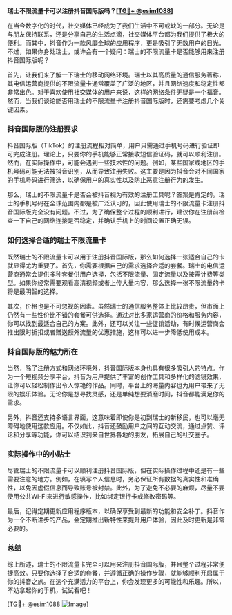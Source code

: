 **瑞士不限流量卡可以注册抖音国际版吗？[[TG💪+ @esim1088](https://t.me/s/esim1088)]**

在当今数字化的时代，社交媒体已经成为了我们生活中不可或缺的一部分。无论是与朋友保持联系，还是分享自己的生活点滴，社交媒体平台都为我们提供了极大的便利。而其中，抖音作为一款风靡全球的应用程序，更是吸引了无数用户的目光。不过，如果你身处瑞士，或许会有一个疑问：瑞士的不限流量卡是否能够用来注册抖音国际版呢？

首先，让我们来了解一下瑞士的移动网络环境。瑞士以其高质量的通信服务著称，其电信运营商提供的不限流量卡通常覆盖了广泛的地区，并且网络速度和稳定性都非常出色。对于喜欢使用社交媒体的用户来说，这样的网络条件无疑是一个福音。然而，当我们谈论能否用瑞士的不限流量卡注册抖音国际版时，还需要考虑几个关键因素。

### 抖音国际版的注册要求

抖音国际版（TikTok）的注册流程相对简单，用户只需通过手机号码进行验证即可完成注册。理论上，只要你的手机能够正常接收短信验证码，就可以顺利注册。然而，在实际操作中，可能会遇到一些技术性的问题。例如，某些国家或地区的手机号码可能无法被抖音识别，从而导致注册失败。这主要是因为抖音会对不同国家的手机号码进行筛选，以确保用户的真实性以及防止恶意注册行为的发生。

那么，瑞士的不限流量卡是否会被抖音视为有效的注册工具呢？答案是肯定的。瑞士的手机号码在全球范围内都是被广泛认可的，因此使用瑞士的不限流量卡注册抖音国际版完全没有问题。不过，为了确保整个过程的顺利进行，建议你在注册前检查一下自己的网络连接是否稳定，并确认手机上的时间设置正确无误。

### 如何选择合适的瑞士不限流量卡

既然瑞士的不限流量卡可以用于注册抖音国际版，那么如何选择一张适合自己的卡就显得尤为重要了。首先，你需要根据自己的需求选择合适的套餐。瑞士的电信运营商通常会提供多种套餐供用户选择，包括不限流量、固定流量以及按需计费等类型。如果你经常需要观看高清视频或者上传大量内容，那么选择一张不限流量的卡将是最明智的选择。

其次，价格也是不可忽视的因素。虽然瑞士的通信服务整体上比较昂贵，但市面上仍然有一些性价比不错的套餐可供选择。通过对比多家运营商的价格和服务内容，你可以找到最适合自己的方案。此外，还可以关注一些促销活动，有时候运营商会推出限时折扣或者赠送额外流量的优惠措施，这样可以进一步降低使用成本。

### 抖音国际版的魅力所在

当然，除了注册方式和网络环境外，抖音国际版本身也具有很多吸引人的特点。作为一个短视频分享平台，抖音为用户提供了丰富的创作工具和多样化的滤镜效果，让你可以轻松制作出令人惊艳的作品。同时，平台上的海量内容也为用户带来了无限的娱乐体验。无论你是想寻找灵感，还是单纯想要消磨时间，抖音都能满足你的需求。

另外，抖音还支持多语言界面，这意味着即使你是初到瑞士的新移民，也可以毫无障碍地使用这款应用。不仅如此，抖音还鼓励用户之间的互动交流，通过点赞、评论和分享等功能，你可以结识到来自世界各地的朋友，拓展自己的社交圈子。

### 实际操作中的小贴士

尽管瑞士的不限流量卡可以顺利注册抖音国际版，但在实际操作过程中还是有一些需要注意的地方。例如，在填写个人信息时，务必保证所有数据的真实性和准确性，以免因虚假信息而导致账号被封禁。此外，为了避免不必要的麻烦，尽量不要使用公共Wi-Fi来进行敏感操作，比如绑定银行卡或修改密码等。

最后，记得定期更新应用程序版本，以确保享受到最新的功能和安全补丁。抖音作为一个不断进步的产品，会定期推出新特性来提升用户体验，因此及时更新是非常必要的。

### 总结

综上所述，瑞士的不限流量卡完全可以用来注册抖音国际版，并且整个过程非常便捷高效。只要你选择了合适的套餐，并遵循正确的操作步骤，就能够顺利开启属于你的抖音之旅。在这个充满活力的平台上，你会发现更多的可能性和乐趣。所以，不妨拿起你的手机，试试看吧！

[[TG💪+ @esim1088](https://t.me/s/esim1088) ![Image](https://i.postimg.cc/4NQfJmqS/Snipaste-2025-05-13-00-14-12.png)]